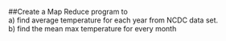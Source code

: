 
##Create a Map Reduce program to 
<br/>
a) find average temperature for each year from NCDC data set.
<br/>
b) find the mean max temperature for every month
